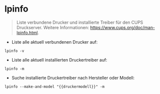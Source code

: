 # lpinfo

> Liste verbundene Drucker und installierte Treiber für den CUPS Druckserver.
> Weitere Informationen: <https://www.cups.org/doc/man-lpinfo.html>.

- Liste alle aktuell verbundenen Drucker auf:

`lpinfo -v`

- Liste alle aktuell installierten Druckertreiber auf:

`lpinfo -m`

- Suche installierte Druckertreiber nach Hersteller oder Modell:

`lpinfo --make-and-model "{{druckermodell}}" -m`
